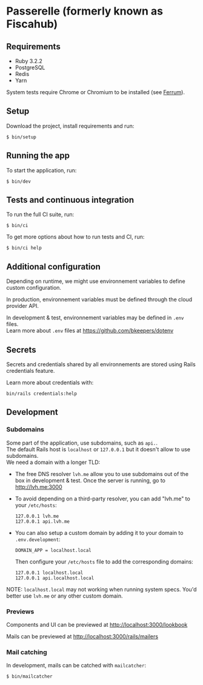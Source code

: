 # Passerelle (formerly known as Fiscahub)

## Requirements

* Ruby 3.2.2
* PostgreSQL
* Redis
* Yarn

System tests require Chrome or Chromium to be installed
(see [Ferrum](https://github.com/rubycdp/ferrum)).

## Setup

Download the project, install requirements and run:

```shell
$ bin/setup
```

## Running the app

To start the application, run:

```shell
$ bin/dev
```

## Tests and continuous integration 

To run the full CI suite, run:

```shell
$ bin/ci
```

To get more options about how to run tests and CI, run:

```shell
$ bin/ci help
```


## Additional configuration

Depending on runtime, we might use environnement variables to define custom configuration.

In production, environnement variables must be defined through the cloud provider API.  

In development & test, environnement variables may be defined in `.env` files.  
Learn more about `.env` files at https://github.com/bkeepers/dotenv


## Secrets

Secrets and credentials shared by all environnements are stored using Rails credentials feature.  

Learn more about credentials with:

```
bin/rails credentials:help
```

## Development

### Subdomains

Some part of the application, use subdomains, such as `api.`.  
The default Rails host is `localhost` or `127.0.0.1` but it doesn't allow to use subdomains.  
We need a domain with a longer TLD:

* The free DNS resolver `lvh.me` allow you to use subdomains out of the box in development & test.
  Once the server is running, go to http://lvh.me:3000

* To avoid depending on a third-party resolver, you can add "lvh.me" to your `/etc/hosts`:

  ```
  127.0.0.1 lvh.me
  127.0.0.1 api.lvh.me
  ```

* You can also setup a custom domain by adding it to your domain to `.env.development`:
  
  ```
  DOMAIN_APP = localhost.local
  ```
  
  Then configure your `/etc/hosts` file to add the corresponding domains:

  ```
  127.0.0.1 localhost.local
  127.0.0.1 api.localhost.local
  ```

NOTE: `localhost.local` may not working when running system specs.
You'd better use `lvh.me` or any other custom domain.

### Previews

Components and UI can be previewed at [http://localhost:3000/lookbook](http://localhost:3000/lookbook)

Mails can be previewed at [http://localhost:3000/rails/mailers](http://localhost:3000/rails/mailers)

### Mail catching

In development, mails can be catched with `mailcatcher`:

```shell
$ bin/mailcatcher
```
